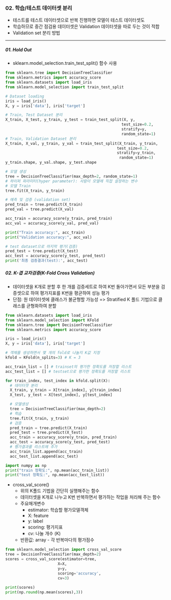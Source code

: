### 02. 학습/테스트 데이터셋 분리
- 테스트를 테스트 데이터셋으로 반복 진행하면 모델이 테스트 데이터셋도
- 학습하므로 중간 점검용 데이터셋은 Validation 데이터셋을 따로 두는 것이 적합
- Validation set 분리 방법

- - -

  ##### 01. Hold Out
  - sklearn.model_selection.train_test_split()  함수 사용
  ```python
  from sklearn.tree import DecisionTreeClassifier
  from sklearn.metrics import accuracy_score
  from sklearn.datasets import load_iris
  from sklearn.model_selection import train_test_split

  # Dataset loading
  iris = load_iris()
  X, y = iris['data'], iris['target']

  # Train, Test Dataset 분리
  X_train, X_test, y_train, y_test = train_test_split(X, y,
                                                     test_size=0.2,
                                                     stratify=y,
                                                     random_state=1)
  # Train, Validation Dataset 분리
  X_train, X_val, y_train, y_val = train_test_split(X_train, y_train,
                                                   test_size=0.2,
                                                   stratify=y_train,
                                                    random_state=1)
  y_train.shape, y_val.shape, y_test.shape

  # 모델 생성
  tree = DecisionTreeClassifier(max_depth=2, random_state=1)
  # 하이퍼 파라미터(hyper parameter): 사람이 모델에 직접 설정하는 변수
  # 모델 Train
  tree.fit(X_train, y_train)
  
  # 예측 및 검증 (validation set)
  pred_train = tree.predict(X_train)
  pred_val = tree.predict(X_val)

  acc_train = accuracy_score(y_train, pred_train)
  acc_val = accuracy_score(y_val, pred_val)

  print("Train accuracy:", acc_train)
  print("Validation accuracy:", acc_val)
  
  # test dataset으로 마지막 평가(검증)
  pred_test = tree.predict(X_test)
  acc_test = accuracy_score(y_test, pred_test)
  print('최종 검증결과(test):', acc_test)
  ```


  ##### 02. K-겹 교차검증(K-Fold Cross Validation)
  - 데이터셋을 K개로 분할 후 한 개를 검증세트로 하여 K번 돌아가면서 모든 부분을 검증셋으로 하여 평가지표를 K번을 평균하여 성능 평가
  - 단점: 원 데이터셋에 클래스가 불균형할 가능성 => Stratified K 폴드 기법으로 클래스를 균형화하여 분할
  ```python
  from sklearn.datasets import load_iris
  from sklearn.model_selection import KFold
  from sklearn.tree import DecisionTreeClassifier
  from sklearn.metrics import accuracy_score
  
  iris = load_iris()
  X, y = iris['data'], iris['target']
  
  # 객체를 생성하면서 몇 개의 fold로 나눌지 K값 지정
  kfold = KFold(n_splits=3) # K = 3
  
  acc_train_list = [] # trainset의 평가한 정확도를 저장할 리스트
  acc_test_list = [] # testset으로 평가한 정확도를 저장할 리스트

  for train_index, test_index in kfold.split(X):
    # 데이터셋 분리
    X_train, y_train = X[train_index], y[train_index]
    X_test, y_test = X[test_index], y[test_index]

    # 모델생성
    tree = DecisionTreeClassifier(max_depth=2)
    # 학습
    tree.fit(X_train, y_train)
    # 검증
    pred_train = tree.predict(X_train)
    pred_test = tree.predict(X_test)
    acc_train = accuracy_score(y_train, pred_train)
    acc_test = accuracy_score(y_test, pred_test)
    # 평가결과를 리스트에 추가
    acc_train_list.append(acc_train)
    acc_test_list.append(acc_test)

  import numpy as np
  print("train 정확도:", np.mean(acc_train_list))
  print("test 정확도:", np.mean(acc_test_list))
  ```
  - cross_val_score()
    - 위의 K폴드 기법을 간단히 실행해주는 함수
    - 데이터셋을 K개로 나누고 K번 반복하면서 평가하는 작업을 처리해 주는 함수
    - 주요매개변수
        - estimator: 학습할 평가모델객체
        - X: feature
        - y: label
        - scoring: 평가지표
        - cv: 나눌 개수 (K)
    - 반환값: array - 각 반복마다의 평가점수   
  ```python
  from sklearn.model_selection import cross_val_score
  tree = DecisionTreeClassifier(max_depth=2)
  scores = cross_val_score(estimator=tree,
                         X=X,
                         y=y,
                         scoring='accuracy',
                         cv=3)
                         
  print(scores)
  print(np.round(np.mean(scores),3))
  ```
